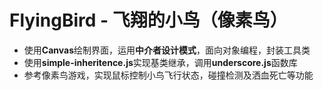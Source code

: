 # FlyingBird - 飞翔的小鸟（像素鸟）
 - 使用**Canvas**绘制界面，运用**中介者设计模式**，面向对象编程，封装工具类
 - 使用**simple-inheritence.js**实现基类继承，调用**underscore.js**函数库
 - 参考像素鸟游戏，实现鼠标控制小鸟飞行状态，碰撞检测及洒血死亡等功能
